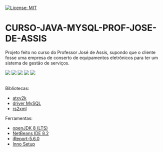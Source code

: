 [![License: MIT](https://img.shields.io/badge/License-MIT-yellow.svg)](https://opensource.org/licenses/MIT)

# CURSO-JAVA-MYSQL-PROF-JOSE-DE-ASSIS

Projeto feito no curso do Professor José de Assis, supondo que o cliente fosse uma empresa de conserto de equipamentos eletrônicos para ter um sistema de gestão de serviços.

<div><img src="https://img.shields.io/badge/apache%20netbeans-1B6AC6?style=for-the-badge&logo=apache%20netbeans%20IDE&logoColor=white">
<img src="https://img.shields.io/badge/Java-ED8B00?style=for-the-badge&logo=openjdk&logoColor=white">
<img src="https://img.shields.io/badge/MySQL-005C84?style=for-the-badge&logo=mysql&logoColor=white">
<img src="https://img.shields.io/badge/GitHub-181717?style=for-the-badge&logo=github&logoColor=white">
<img src="https://img.shields.io/badge/YouTube-FF0000?style=for-the-badge&logo=youtube&logoColor=white"></div><br>

Bibliotecas:
- [atxy2k](http://atxy2k.github.io/RestrictedTextField/)
- [driver MySQL](https://dev.mysql.com/downloads/connector/j/)
- [rs2xml]()

Ferramentas:
- [openJDK 8 (LTS)](https://adoptopenjdk.net/)
- [NetBeans IDE 8.2](https://netbeans-ide.informer.com/8.2/)
- [iReport-5.6.0](https://sourceforge.net/projects/ireport/)
- [Inno Setup](https://jrsoftware.org/isinfo.php)
